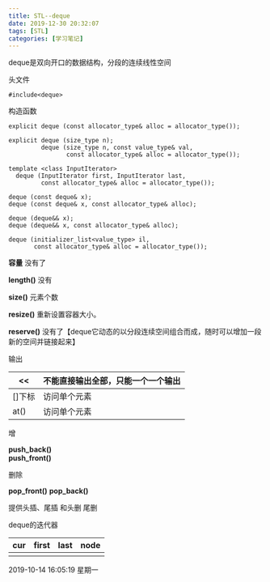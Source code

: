 ```yaml
---
title: STL--deque
date: 2019-12-30 20:32:07
tags: [STL]
categories: [学习笔记]
---
```


 deque是双向开口的数据结构，分段的连续线性空间

<!--more-->

头文件

```
#include<deque>
```

构造函数

```
explicit deque (const allocator_type& alloc = allocator_type());

explicit deque (size_type n);
         deque (size_type n, const value_type& val,
                const allocator_type& alloc = allocator_type());

template <class InputIterator>
  deque (InputIterator first, InputIterator last,
         const allocator_type& alloc = allocator_type());

deque (const deque& x);
deque (const deque& x, const allocator_type& alloc);

deque (deque&& x);
deque (deque&& x, const allocator_type& alloc);

deque (initializer_list<value_type> il,
       const allocator_type& alloc = allocator_type());
```


**容量**  没有了

**length()**  没有

**size()**	元素个数

**resize()**  重新设置容器大小。

**reserve()**  没有了【deque它动态的以分段连续空间组合而成，随时可以增加一段新的空间并链接起来】

输出

| <<     | 不能直接输出全部，只能一个一个输出 |
| ------ | ---------------------------------- |
| []下标 | 访问单个元素                       |
| at()   | 访问单个元素                       |

增

**push_back()**  
**push_front()**  

删除

**pop_front()**
**pop_back()**

提供头插、尾插   和头删  尾删

deque的迭代器

| cur  | first | last | node |
| ---- | ----- | ---- | ---- |
|      |       |      |      |


2019-10-14 16:05:19 星期一